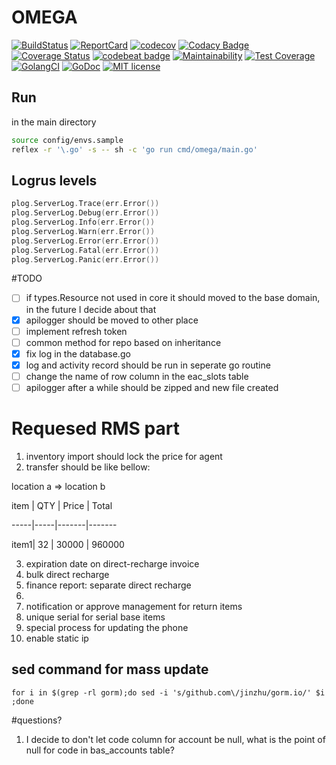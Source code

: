 # OMEGA

[![BuildStatus](https://api.travis-ci.org/syronz/omega.svg?branch=master)](http://travis-ci.org/syronz/omega) 
[![ReportCard](https://goreportcard.com/badge/github.com/syronz/omega)](https://goreportcard.com/report/github.com/syronz/omega) 
[![codecov](https://codecov.io/gh/syronz/omega/branch/master/graph/badge.svg)](https://codecov.io/gh/syronz/omega)
[![Codacy Badge](https://api.codacy.com/project/badge/Grade/6938819425f94f6f9d8046b4fdfdcbc1)](https://www.codacy.com/manual/syronz/omega?utm_source=github.com&amp;utm_medium=referral&amp;utm_content=syronz/omega&amp;utm_campaign=Badge_Grade)
[![Coverage Status](https://coveralls.io/repos/github/syronz/omega/badge.svg?branch=master)](https://coveralls.io/github/syronz/omega?branch=master)
[![codebeat badge](https://codebeat.co/badges/f7ed90cf-4793-4b82-acd3-00fecf4e3817)](https://codebeat.co/projects/github-com-syronz-omega-master)
[![Maintainability](https://api.codeclimate.com/v1/badges/129904e9ab5aca417faa/maintainability)](https://codeclimate.com/github/syronz/omega/maintainability)
[![Test Coverage](https://api.codeclimate.com/v1/badges/129904e9ab5aca417faa/test_coverage)](https://codeclimate.com/github/syronz/omega/test_coverage)
[![GolangCI](https://golangci.com/badges/github.com/gojek/darkroom.svg)](https://golangci.com/r/github.com/syronz/omega)
[![GoDoc](https://godoc.org/github.com/syronz/omega?status.png)](https://godoc.org/github.com/syronz/omega)
[![MIT license](https://img.shields.io/badge/license-MIT-brightgreen.svg)](https://opensource.org/licenses/MIT)


## Run
in the main directory

```bash
source config/envs.sample
reflex -r '\.go' -s -- sh -c 'go run cmd/omega/main.go'
```

## Logrus levels

```go
plog.ServerLog.Trace(err.Error())
plog.ServerLog.Debug(err.Error())
plog.ServerLog.Info(err.Error())
plog.ServerLog.Warn(err.Error())
plog.ServerLog.Error(err.Error())
plog.ServerLog.Fatal(err.Error())
plog.ServerLog.Panic(err.Error())
```

#TODO
- [ ] if types.Resource not used in core it should moved to the base domain, in the future I decide about that
- [x] apilogger should be moved to other place
- [ ] implement refresh token
- [ ] common method for repo based on inheritance
- [x] fix log in the database.go
- [x] log and activity record should be run in seperate go routine
- [ ] change the name of row column in the eac_slots table
- [ ] apilogger after a while should be zipped and new file created

# Requesed RMS part
1. inventory import should lock the price for agent
2. transfer should be like bellow:

  location a => location b

  item | QTY | Price | Total

  -----|-----|-------|-------

  item1| 32  | 30000 | 960000

3. expiration date on direct-recharge invoice
4. bulk direct recharge
5. finance report: separate direct recharge
6.
7. notification or approve management for return items
8. unique serial for serial base items
9. special process for updating the phone
10. enable static ip

## sed command for mass update
```
for i in $(grep -rl gorm);do sed -i 's/github.com\/jinzhu/gorm.io/' $i ;done
```

#questions?
1. I decide to don't let code column for account be null, what is the point of null for code in
   bas_accounts table?

